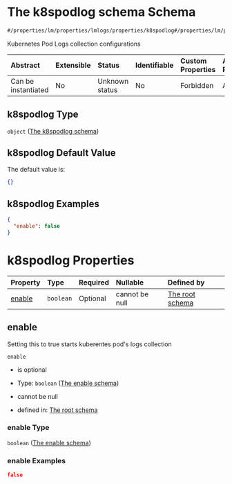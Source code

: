 # The k8spodlog schema Schema

```txt
#/properties/lm/properties/lmlogs/properties/k8spodlog#/properties/lm/properties/lmlogs/properties/k8spodlog
```

Kubernetes Pod Logs collection configurations

| Abstract            | Extensible | Status         | Identifiable | Custom Properties | Additional Properties | Access Restrictions | Defined In                                                        |
| :------------------ | :--------- | :------------- | :----------- | :---------------- | :-------------------- | :------------------ | :---------------------------------------------------------------- |
| Can be instantiated | No         | Unknown status | No           | Forbidden         | Allowed               | none                | [values.schema.json\*](values.schema.json "open original schema") |

## k8spodlog Type

`object` ([The k8spodlog schema](values-properties-the-lm-schema-properties-the-lmlogs-schema-properties-the-k8spodlog-schema.md))

## k8spodlog Default Value

The default value is:

```json
{}
```

## k8spodlog Examples

```json
{
  "enable": false
}
```

# k8spodlog Properties

| Property          | Type      | Required | Nullable       | Defined by                                                                                                                                                                                                                                                                                         |
| :---------------- | :-------- | :------- | :------------- | :------------------------------------------------------------------------------------------------------------------------------------------------------------------------------------------------------------------------------------------------------------------------------------------------- |
| [enable](#enable) | `boolean` | Optional | cannot be null | [The root schema](values-properties-the-lm-schema-properties-the-lmlogs-schema-properties-the-k8spodlog-schema-properties-the-enable-schema.md "#/properties/lm/properties/lmlogs/properties/k8spodlog/properties/enable#/properties/lm/properties/lmlogs/properties/k8spodlog/properties/enable") |

## enable

Setting this to true starts kuberentes pod's logs collection

`enable`

*   is optional

*   Type: `boolean` ([The enable schema](values-properties-the-lm-schema-properties-the-lmlogs-schema-properties-the-k8spodlog-schema-properties-the-enable-schema.md))

*   cannot be null

*   defined in: [The root schema](values-properties-the-lm-schema-properties-the-lmlogs-schema-properties-the-k8spodlog-schema-properties-the-enable-schema.md "#/properties/lm/properties/lmlogs/properties/k8spodlog/properties/enable#/properties/lm/properties/lmlogs/properties/k8spodlog/properties/enable")

### enable Type

`boolean` ([The enable schema](values-properties-the-lm-schema-properties-the-lmlogs-schema-properties-the-k8spodlog-schema-properties-the-enable-schema.md))

### enable Examples

```json
false
```
